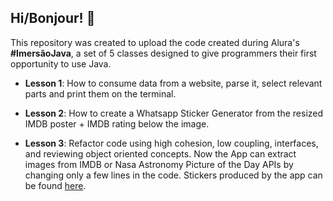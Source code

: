 ## Hi/Bonjour! 🌷

This repository was created to upload the code created during Alura's **#ImersãoJava**, a set of 5 classes designed to give programmers their first opportunity to use Java.

- **Lesson 1**: How to consume data from a website, parse it, select relevant parts and print them on the terminal.

- **Lesson 2**: How to create a Whatsapp Sticker Generator from the resized IMDB poster + IMDB rating below the image.

- **Lesson 3**: Refactor code using high cohesion, low coupling, interfaces, and reviewing object oriented concepts. Now the App can extract images from IMDB or Nasa Astronomy Picture of the Day APIs by changing only a few lines in the code. Stickers produced by the app can be found [here](https://github.com/rossmodolin/alura-java-basics/tree/main/stickers).